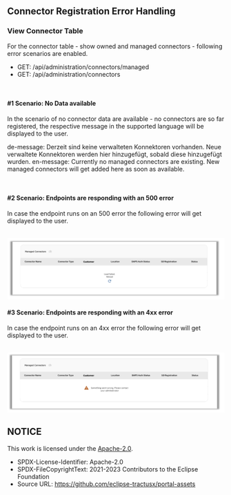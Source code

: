 ## Connector Registration Error Handling

### View Connector Table

For the connector table - show owned and managed connectors - following error scenarios are enabled.

- GET: /api/administration/connectors/managed
- GET: /api/administration/connectors

<br>

#### #1 Scenario: No Data available

In the scenario of no connector data are available - no connectors are so far registered, the respective message in the supported language will be displayed to the user.

de-message: Derzeit sind keine verwalteten Konnektoren vorhanden. Neue verwaltete Konnektoren werden hier hinzugefügt, sobald diese hinzugefügt wurden.
en-message: Currently no managed connectors are existing. New managed connectors will get added here as soon as available.

 <br>

#### #2 Scenario: Endpoints are responding with an 500 error

In case the endpoint runs on an 500 error the following error will get displayed to the user.

<br>

<img width="1256" alt="image" src="https://raw.githubusercontent.com/eclipse-tractusx/portal-assets/main/docs/static/managed-connectors-overview-load-failed.png">

<br>

#### #3 Scenario: Endpoints are responding with an 4xx error

In case the endpoint runs on an 4xx error the following error will get displayed to the user.

<br>

<img width="1249" alt="image" src="https://raw.githubusercontent.com/eclipse-tractusx/portal-assets/main/docs/static/managed-connectors-overview-error.png">

<br>

## NOTICE

This work is licensed under the [Apache-2.0](https://www.apache.org/licenses/LICENSE-2.0).

- SPDX-License-Identifier: Apache-2.0
- SPDX-FileCopyrightText: 2021-2023 Contributors to the Eclipse Foundation
- Source URL: https://github.com/eclipse-tractusx/portal-assets
